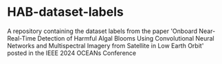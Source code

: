 # HAB-dataset-labels
A repository containing the dataset labels from the paper 'Onboard Near-Real-Time Detection of Harmful Algal Blooms Using Convolutional Neural Networks and Multispectral Imagery from  Satellite in Low Earth Orbit' posted in the IEEE 2024 OCEANs Conference
